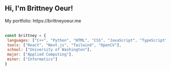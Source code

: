 <h2>Hi, I'm Brittney Oeur!</h2> 
My portfolio: https://brittneyoeur.me <br></br>

```javascript
const brittney = {
 languages: ["C++", "Python", "HTML", "CSS", "JavaScript", "TypeScript"],
 tools: ["React", "Next.js", "Tailwind", "OpenCV"],
 school: ["University of Washington"],
 major: ["Applied Computing"],
 minor: ["Informatics"]
}
```
